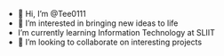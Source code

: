 - 👋 Hi, I’m @Tee0111
- 👀 I’m interested in bringing new ideas to life
-  I’m currently learning Information Technology at SLIIT
- 💞️ I’m looking to collaborate on interesting projects
  
  

<!---
Tee0111/Tee0111 is a ✨ special ✨ repository because its `README.md` (this file) appears on your GitHub profile.
You can click the Preview link to take a look at your changes.
--->
